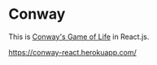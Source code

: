 # Conway

This is [Conway's Game of
Life](https://en.wikipedia.org/wiki/Conway%27s_Game_of_Life) in
React.js.

https://conway-react.herokuapp.com/
